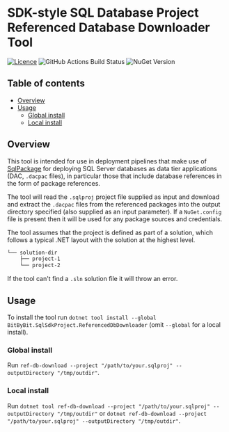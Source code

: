 # SDK-style SQL Database Project Referenced Database Downloader Tool

[![Licence](https://img.shields.io/badge/licence-MIT-blue)](LICENCE)
![GitHub Actions Build Status](https://img.shields.io/github/actions/workflow/status/bit-by-bit-solutions/ref-db-downloader/ci.yml)
![NuGet Version](https://img.shields.io/nuget/v/BitByBit.SqlSdkProject.ReferencedDbDownloader)

## Table of contents

- [Overview](#overview)
- [Usage](#usage)
  - [Global install](#global-install)
  - [Local install](#local-install)

## Overview

This tool is intended for use in deployment pipelines that make use of [SqlPackage](https://learn.microsoft.com/en-us/sql/tools/sqlpackage/sqlpackage) for deploying SQL Server databases as data tier applications (DAC, `.dacpac` files), in particular those that include database references in the form of package references.

The tool will read the `.sqlproj` project file supplied as input and download and extract the `.dacpac` files from the referenced packages into the output directory specified (also supplied as an input parameter). If a `NuGet.config` file is present then it will be used for any package sources and credentials.

The tool assumes that the project is defined as part of a solution, which follows a typical .NET layout with the solution at the highest level.

```bash
└── solution-dir
    ├── project-1
    └── project-2
```

If the tool can't find a `.sln` solution file it will throw an error.

## Usage

To install the tool run `dotnet tool install --global BitByBit.SqlSdkProject.ReferencedDbDownloader` (omit `--global` for a local install).

### Global install

Run `ref-db-download --project "/path/to/your.sqlproj" --outputDirectory "/tmp/outdir"`.

### Local install

Run `dotnet tool ref-db-download --project "/path/to/your.sqlproj" --outputDirectory "/tmp/outdir"` or `dotnet ref-db-download --project "/path/to/your.sqlproj" --outputDirectory "/tmp/outdir"`.
